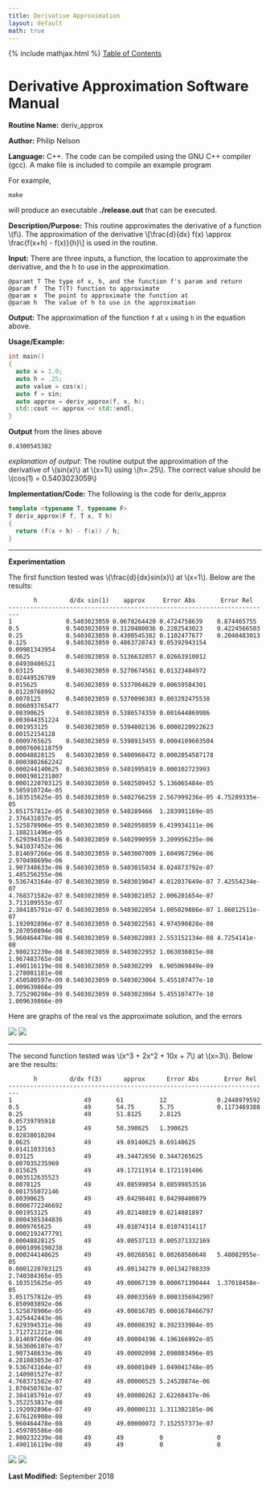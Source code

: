 ```yaml
---
title: Derivative Approximation
layout: default
math: true
---
```

{% include mathjax.html %}
<a href="https://philipnelson5.github.io/math4610/SoftwareManual"> Table of Contents </a>
# Derivative Approximation Software Manual

**Routine Name:** deriv_approx

**Author:** Philip Nelson

**Language:** C++. The code can be compiled using the GNU C++ compiler (gcc). A make file is included to compile an example program

For example,

```
make
```

will produce an executable **./release.out** that can be executed.

**Description/Purpose:** This routine approximates the derivative of a function \\(f\\). The approximation of the derivative \\[\frac{d}{dx} f(x) \approx \frac{f(x+h) - f(x)}{h}\\] is used in the routine.

**Input:** There are three inputs, a function, the location to approximate the derivative, and the h to use in the approximation.

```
@paramt T The type of x, h, and the function f's param and return
@param f  The T(T) function to approximate
@param x  The point to approximate the function at
@param h  The value of h to use in the approximation
```

**Output:** The approximation of the function `f` at `x` using `h` in the equation above.

**Usage/Example:**

``` c++
int main()
{
  auto x = 1.0;
  auto h = .25;
  auto value = cos(x);
  auto f = sin;
  auto approx = deriv_approx(f, x, h);
  std::cout << approx << std::endl;
}
```

**Output** from the lines above
```
0.4300545382
```

_explanation of output_:
The routine output the approximation of the derivative of \\(sin(x)\\) at \\(x=1\\) using \\(h=.25\\). The correct value should be \\(cos(1) = 0.5403023059\\)

**Implementation/Code:** The following is the code for deriv_approx

``` c++
template <typename T, typename F>
T deriv_approx(F f, T x, T h)
{
  return (f(x + h) - f(x)) / h;
}
```

---
**Experimentation**

The first function tested was \\(\frac{d}{dx}sin(x)\\) at \\(x=1\\). Below are the results:

```
       h         d/dx sin(1)    approx     Error Abs       Error Rel
-------------------------------------------------------------------------
1               0.5403023059 0.0678264420 0.4724758639    0.874465755
0.5             0.5403023059 0.3120480036 0.2282543023    0.4224566503
0.25            0.5403023059 0.4300545382 0.1102477677    0.2040483013
0.125           0.5403023059 0.4863728743 0.05392943154   0.09981343954
0.0625          0.5403023059 0.5136632057 0.02663910012   0.04930406521
0.03125         0.5403023059 0.5270674561 0.01323484972   0.02449526789
0.015625        0.5403023059 0.5337064629 0.00659584301   0.01220768992
0.0078125       0.5403023059 0.5370098303 0.003292475538  0.006093765477
0.00390625      0.5403023059 0.5386574359 0.001644869986  0.003044351224
0.001953125     0.5403023059 0.5394802136 0.0008220922623 0.00152154128
0.0009765625    0.5403023059 0.5398913455 0.0004109603504 0.0007606118759
0.00048828125   0.5403023059 0.5400968472 0.0002054587178 0.0003802662242
0.000244140625  0.5403023059 0.5401995819 0.000102723993  0.0001901231807
0.0001220703125 0.5403023059 0.5402509452 5.136065484e-05 9.505910724e-05
6.103515625e-05 0.5403023059 0.5402766259 2.567999236e-05 4.75289335e-05
3.051757812e-05 0.5403023059 0.540289466  1.283991169e-05 2.376431037e-05
1.525878906e-05 0.5403023059 0.5402958859 6.419934111e-06 1.188211496e-05
7.629394531e-06 0.5403023059 0.5402990959 3.209956235e-06 5.941037452e-06
3.814697266e-06 0.5403023059 0.5403007009 1.604967296e-06 2.970498699e-06
1.907348633e-06 0.5403023059 0.5403015034 8.024873792e-07 1.485256255e-06
9.536743164e-07 0.5403023059 0.5403019047 4.012037649e-07 7.42554234e-07
4.768371582e-07 0.5403023059 0.5403021052 2.006201654e-07 3.713109553e-07
2.384185791e-07 0.5403023059 0.5403022054 1.005029886e-07 1.86012511e-07
1.192092896e-07 0.5403023059 0.5403022561 4.974590828e-08 9.207050894e-08
5.960464478e-08 0.5403023059 0.5403022803 2.553152134e-08 4.7254141e-08
2.980232239e-08 0.5403023059 0.5403022952 1.063036015e-08 1.967483765e-08
1.490116119e-08 0.5403023059 0.540302299  6.905069849e-09 1.278001181e-08
7.450580597e-09 0.5403023059 0.5403023064 5.455107477e-10 1.009639866e-09
3.725290298e-09 0.5403023059 0.5403023064 5.455107477e-10 1.009639866e-09
```

Here are graphs of the real vs the approximate solution, and the errors

![](./images/sinApprox.png)
![](./images/sinError.png)

---

The second function tested was \\(x^3 + 2x^2 + 10x + 7\\) at \\(x=3\\). Below are the results:

```
       h         d/dx f(3)      approx      Error Abs       Error Rel
-------------------------------------------------------------------------
1                    49       61          12              0.2448979592
0.5                  49       54.75       5.75            0.1173469388
0.25                 49       51.8125     2.8125          0.05739795918
0.125                49       50.390625   1.390625        0.02838010204
0.0625               49       49.69140625 0.69140625      0.01411033163
0.03125              49       49.34472656 0.3447265625    0.007035235969
0.015625             49       49.17211914 0.1721191406    0.003512635523
0.0078125            49       49.08599854 0.08599853516   0.001755072146
0.00390625           49       49.04298401 0.04298400879   0.0008772246692
0.001953125          49       49.02148819 0.0214881897    0.0004385344836
0.0009765625         49       49.01074314 0.01074314117   0.0002192477791
0.00048828125        49       49.00537133 0.005371332169  0.0001096190238
0.000244140625       49       49.00268561 0.00268560648   5.48082955e-05
0.0001220703125      49       49.00134279 0.001342788339  2.740384365e-05
6.103515625e-05      49       49.00067139 0.000671390444  1.37018458e-05
3.051757812e-05      49       49.00033569 0.0003356942907 6.850903892e-06
1.525878906e-05      49       49.00016785 0.0001678466797 3.425442443e-06
7.629394531e-06      49       49.00008392 8.392333984e-05 1.712721221e-06
3.814697266e-06      49       49.00004196 4.196166992e-05 8.563606107e-07
1.907348633e-06      49       49.00002098 2.098083496e-05 4.281803053e-07
9.536743164e-07      49       49.00001049 1.049041748e-05 2.140901527e-07
4.768371582e-07      49       49.00000525 5.24520874e-06  1.070450763e-07
2.384185791e-07      49       49.00000262 2.62260437e-06  5.352253817e-08
1.192092896e-07      49       49.00000131 1.311302185e-06 2.676126908e-08
5.960464478e-08      49       49.00000072 7.152557373e-07 1.459705586e-08
2.980232239e-08      49       49          0               0
1.490116119e-08      49       49          0               0
```

![](./images/polyApprox.png)
![](./images/polyError.png)

**Last Modified:** September 2018
